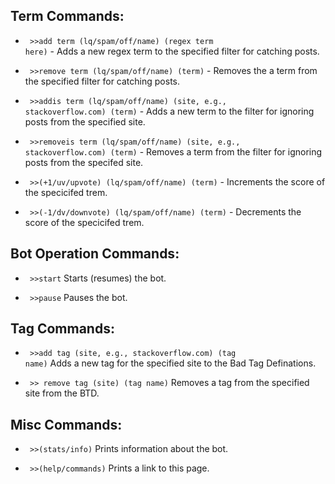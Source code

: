 <h2>Term Commands:</h2>

 - <code> >>add term (lq/spam/off/name) (regex term here)</code> - Adds a new regex term to the specified filter for catching posts. 

 - <code> >>remove term (lq/spam/off/name) (term)</code> - Removes the a term from the specified filter for catching posts.
 
 - <code> >>addis term (lq/spam/off/name) (site, e.g., stackoverflow.com) (term)</code> - Adds a new term to the filter for ignoring posts from the specified site.
 
 - <code> >>removeis term (lq/spam/off/name) (site, e.g., stackoverflow.com) (term)</code> - Removes a term from the filter for ignoring posts from the specifed site.
 
 - <code> >>(+1/uv/upvote) (lq/spam/off/name) (term)</code> - Increments the score of the specicifed trem.
 
 - <code> >>(-1/dv/downvote) (lq/spam/off/name) (term)</code> - Decrements the score of the specicifed trem.
 
<h2>Bot Operation Commands:</h2>

 - <code> >>start</code> Starts (resumes) the bot.
 
 - <code> >>pause</code> Pauses the bot.
 
<h2>Tag Commands:</h2>

 - <code> >>add tag (site, e.g., stackoverflow.com) (tag name)</code> Adds a new tag for the specified site to the Bad Tag Definations.
 
 - <code> >> remove tag (site) (tag name)</code> Removes a tag from the specified site from the BTD.
 
<h2>Misc Commands:</h2>

 - <code> >>(stats/info)</code> Prints information about the bot.
 
 - <code> >>(help/commands)</code> Prints a link to this page.
